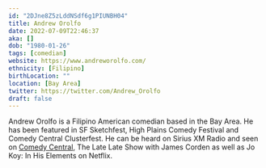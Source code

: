 ```yaml
---
id: "2DJne8Z5zLddNSdf6g1PIUNBH04"
title: Andrew Orolfo
date: 2022-07-09T22:46:37
aka: []
dob: "1980-01-26"
tags: [comedian]
website: https://www.andreworolfo.com/
ethnicity: [Filipino]
birthLocation: ""
location: [Bay Area]
twitter: https://twitter.com/Andrew_Orolfo
draft: false
---
```


Andrew Orolfo is a Filipino American comedian based in the Bay Area. He has been
featured in SF Sketchfest, High Plains Comedy Festival and Comedy Central
Clusterfest. He can be heard on Sirius XM Radio and seen on
[Comedy Central](https://www.youtube.com/watch?v=BSjax05IWc0), The Late Late
Show with James Corden as well as Jo Koy: In His Elements on Netflix.
